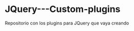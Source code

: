 JQuery---Custom-plugins
=======================

Repositorio con los plugins para JQuery que vaya creando